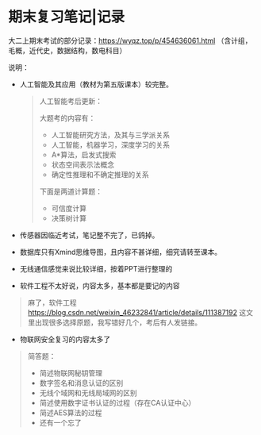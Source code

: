 # 期末复习笔记|记录

大二上期末考试的部分记录：https://wyqz.top/p/454636061.html （含计组，毛概，近代史，数据结构，数电科目）

说明：

- 人工智能及其应用（教材为第五版课本）较完整。

  > 人工智能考后更新：
  >
  > 大题考的内容有：
  >
  > - 人工智能研究方法，及其与三学派关系
  > - 人工智能，机器学习，深度学习的关系
  > - A*算法，启发式搜索
  > - 状态空间表示法概念
  > - 确定性推理和不确定推理的关系
  >
  > 下面是两道计算题：
  >
  > - 可信度计算
  > - 决策树计算

- 传感器因临近考试，笔记整不完了，已鸽掉。

- 数据库只有Xmind思维导图，且内容不甚详细，细究请转至课本。

- 无线通信感觉来说比较详细，按着PPT进行整理的

- 软件工程不太好说，内容太多，基本都是要记的内容

> 麻了，软件工程 https://blog.csdn.net/weixin_46232841/article/details/111387192 这文里出现很多选择原题，我写错好几个，考后有人发链接。

- 物联网安全复习的内容太多了

> 简答题：
>
> - 简述物联网秘钥管理
> - 数字签名和消息认证的区别
> - 无线个域网和无线局域网的区别
> - 简述使用数字证书认证的过程（存在CA认证中心）
> - 简述AES算法的过程
> - 还有一个忘了